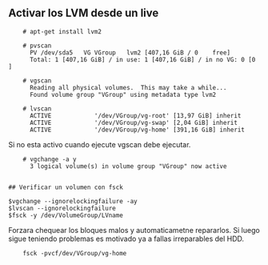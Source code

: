 ## Activar los LVM desde un live

```
	# apt-get install lvm2
```

```
	# pvscan 
	  PV /dev/sda5   VG VGroup   lvm2 [407,16 GiB / 0    free]
	  Total: 1 [407,16 GiB] / in use: 1 [407,16 GiB] / in no VG: 0 [0   ]

	# vgscan 
	  Reading all physical volumes.  This may take a while...
	  Found volume group "VGroup" using metadata type lvm2

	# lvscan 
	  ACTIVE            '/dev/VGroup/vg-root' [13,97 GiB] inherit
	  ACTIVE            '/dev/VGroup/vg-swap' [2,04 GiB] inherit
	  ACTIVE            '/dev/VGroup/vg-home' [391,16 GiB] inherit
```

Si no esta activo cuando ejecute vgscan debe ejecutar.

```
	# vgchange -a y
	  3 logical volume(s) in volume group "VGroup" now active


## Verificar un volumen con fsck

```
	$vgchange --ignorelockingfailure -ay
	$lvscan --ignorelockingfailure
	$fsck -y /dev/VolumeGroup/LVname

Forzara chequear los bloques malos y automaticametne repararlos. Si luego sigue teniendo problemas es motivado ya a fallas irreparables del HDD.

```
	fsck -pvcf/dev/VGroup/vg-home
